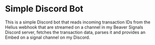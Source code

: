 # Simple Discord Bot

This is a simple Discord bot that reads incoming transaction IDs from the Helius webhook that are streamed on a channel in my Beaver Signals Discord server, fetches the transaction data, parses it and provides an Embed on a signal channel on my Discord.
